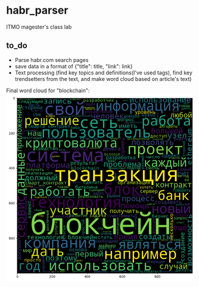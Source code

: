 # habr_parser
ITMO magester's class lab

## to_do
- Parse habr.com search pages
- save data in a format of {"title": title, "link": link}
- Text processing (find key topics and definitions(I've used tags), find key trendsetters from the text, and make word cloud based on article's text)

Final word cloud for "blockchain":
![word cloud image](./wordcloud.png)